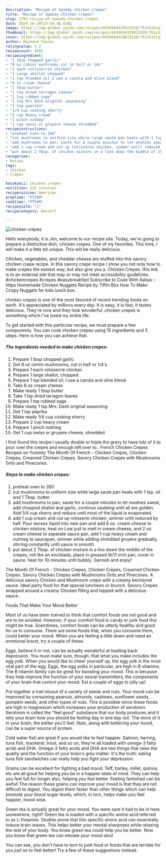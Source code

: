 ```yaml
---
description: "Recipe of Speedy chicken crepes"
title: "Recipe of Speedy chicken crepes"
slug: 1705-recipe-of-speedy-chicken-crepes
date: 2020-10-28T23:59:48.616Z
image: https://img-global.cpcdn.com/recipes/6636694329622528/751x532cq70/chicken-crepes-recipe-main-photo.jpg
thumbnail: https://img-global.cpcdn.com/recipes/6636694329622528/751x532cq70/chicken-crepes-recipe-main-photo.jpg
cover: https://img-global.cpcdn.com/recipes/6636694329622528/751x532cq70/chicken-crepes-recipe-main-photo.jpg
author: Raymond Fowler
ratingvalue: 4.2
reviewcount: 4901
recipeingredient:
- "1 tbsp chopped garlic"
- "8 oz cimini mushrooms cut in half or 14s"
- "1 each rotisserrie chicken"
- "1 large shallot chopped"
- "1 tsp blended oil I use a canola and olive blend"
- "6 oz cream cheese"
- "1 tbsp butter"
- "1 tsp dried tarragon leaves"
- "1 tsp rubbed sage"
- "1 tsp Mrs Dash original seasoning"
- "1 tsp paprika"
- "1/4 cup cooking sherry"
- "2 cup heavy cream"
- "1 pinch nutmeg"
- "1 cup swiss or gruyere cheese shredded"
recipeinstructions:
- "preheat oven to 350"
- "cut mushrooms to uniform size while large saute pan heats with 1 tsp. oil and 1 Tbsp. butter."
- "add mushrooms to pan, saute for a couple minutes to let mushies sweat, add chopped shallot and garlic, continue sauteing until all are golden. Add 1/4 cup sherry and reduce until most of the liquid is evaporated."
- "add 1 cup cream and cut up rotisserie chicken, simmer until reduced by half. Pour excess liquid into new pan and add 6 oz. cream cheese to chicken mixture, heat on Low just to melt in cream cheese, and 2 oz. cream cheese to seperate sauce pan, add 1 cup heavy cream and nutmeg to saucepan, simmer while adding shredded gruyere gradually, stirring constantly until sauce is smooth."
- "put about 2 Tbsp. of chicken mixture in a line down the middle of the crepes, roll like an enchilada, place in greased 9x11 inch pan, cover in sauce. heat for 10 minutes until bubbly. Garnish and enjoy!"
categories:
- Recipe
tags:
- chicken
- crepes

katakunci: chicken crepes 
nutrition: 222 calories
recipecuisine: American
preptime: "PT16M"
cooktime: "PT59M"
recipeyield: "1"
recipecategory: Dessert

---
```



![chicken crepes](https://img-global.cpcdn.com/recipes/6636694329622528/751x532cq70/chicken-crepes-recipe-main-photo.jpg)

Hello everybody, it is Jim, welcome to our recipe site. Today, we're going to prepare a distinctive dish, chicken crepes. One of my favorites. This time, I will make it a little bit unique. This will be really delicious.

Chicken, vegetables, and cheddar cheese are stuffed into this savory chicken crepe recipe. In this savory crepe recipe I show you not only how to make crepes the easiest way, but also give you a. Chicken Crepes. this link is to an external site that may or may not meet accessibility guidelines. #chickencrepes #crepes #easybreakfast Subscribe to Cook With Aaliya :- https Homemade Chicken Nuggets Recipe by Tiffin Box How To Make Crispy Nuggets for kids lunch box.

chicken crepes is one of the most favored of recent trending foods on earth. It's appreciated by millions every day. It is easy, it is fast, it tastes delicious. They're nice and they look wonderful. chicken crepes is something which I've loved my entire life.


To get started with this particular recipe, we must prepare a few components. You can cook chicken crepes using 15 ingredients and 5 steps. Here is how you can achieve that.

<!--inarticleads1-->

##### The ingredients needed to make chicken crepes:

1. Prepare 1 tbsp chopped garlic
1. Get 8 oz cimini mushrooms, cut in half or 1/4&#39;s
1. Prepare 1 each rotisserrie chicken
1. Prepare 1 large shallot, chopped
1. Prepare 1 tsp blended oil, I use a canola and olive blend
1. Take 6 oz cream cheese
1. Make ready 1 tbsp butter
1. Take 1 tsp dried tarragon leaves
1. Prepare 1 tsp rubbed sage
1. Make ready 1 tsp Mrs. Dash original seasoning
1. Get 1 tsp paprika
1. Make ready 1/4 cup cooking sherry
1. Prepare 2 cup heavy cream
1. Prepare 1 pinch nutmeg
1. Get 1 cup swiss or gruyere cheese, shredded


I first found this recipe I usually double or triple the gravy to have lots of it to pour over the crepes and enough left over to.. French Chicken Crepes Recipes on Yummly The Month Of French - Chicken Crepes, Chicken Crepes, Creamed Chicken Crepes. Savory Chicken Crepes with Mushrooms Grits and Pinecones. 

<!--inarticleads2-->

##### Steps to make chicken crepes:

1. preheat oven to 350
1. cut mushrooms to uniform size while large saute pan heats with 1 tsp. oil and 1 Tbsp. butter.
1. add mushrooms to pan, saute for a couple minutes to let mushies sweat, add chopped shallot and garlic, continue sauteing until all are golden. Add 1/4 cup sherry and reduce until most of the liquid is evaporated.
1. add 1 cup cream and cut up rotisserie chicken, simmer until reduced by half. Pour excess liquid into new pan and add 6 oz. cream cheese to chicken mixture, heat on Low just to melt in cream cheese, and 2 oz. cream cheese to seperate sauce pan, add 1 cup heavy cream and nutmeg to saucepan, simmer while adding shredded gruyere gradually, stirring constantly until sauce is smooth.
1. put about 2 Tbsp. of chicken mixture in a line down the middle of the crepes, roll like an enchilada, place in greased 9x11 inch pan, cover in sauce. heat for 10 minutes until bubbly. Garnish and enjoy!


The Month Of French - Chicken Crepes, Chicken Crepes, Creamed Chicken Crepes. Savory Chicken Crepes with Mushrooms Grits and Pinecones. A delicious savory Chicken and Mushroom crepe with a creamy bechamel sauce. Ideal party food for that special luncheon or brunch. Savory Crepes wrapped around a creamy Chicken filling and topped with a delicious sauce.. 

Foods That Make Your Mood Better


Most of us have been trained to think that comfort foods are not good and are to be avoided. However, if your comfort food is candy or junk food this might be true. Soemtimes, comfort foods can be utterly healthy and good for us to consume. There are some foods that, when you consume them, could better your mood. When you are feeling a little down and need an emotional boost, try a couple of these.

Eggs, believe it or not, can be actually wonderful at beating back depression. You must make sure, though, that what you make includes the egg yolk. When you would like to cheer yourself up, the egg yolk is the most vital part of the egg. Eggs, the egg yolks in particular, are high in B vitamins. The B vitamin family can be great for boosting your mood. This is because they help improve the function of your neural transmitters, the components of your brain that control your mood. Eat a couple of eggs to jolly up!

Put together a trail mixout of a variety of seeds and nuts. Your mood can be improved by consuming peanuts, almonds, cashews, sunflower seeds, pumpkin seeds, and other types of nuts. This is possible since these foods are high in magnesium which increases your production of serotonin. Serotonin is called the "feel good" substance that our body produces and it tells your brain how you should be feeling day in and day out. The more of it in your brain, the better you'll feel. Nuts, along with bettering your mood, can be a super source of protein.

Cold water fish are great if you would like to feel happier. Salmon, herring, tuna fish, mackerel, trout, and so on, they're all loaded with omega-3 fatty acids and DHA. Omega-3 fatty acids and DHA are two things that raise the quality and the function of your brain's grey matter. It's the truth: eating tuna fish sandwiches can really help you fight your depression. 

Grains can be excellent for fighting a bad mood. Teff, barley, millet, quinoa, etc are all good for helping you be in a happier state of mind. They can help you feel full for longer also, helping you feel better. Feeling famished can be awful! The reason these grains can improve your mood is that they are not difficult to digest. You digest them faster than other things which can help promote your blood sugar levels, which, in turn, helps make you feel happier, mood wise.

Green tea is actually great for your mood. You were sure it had to be in here somewhere, right? Green tea is loaded with a specific amino acid referred to as L-theanine. Studies prove that this specific amino acid can essentially induce brain waves. This helps better your mental sharpness while relaxing the rest of your body. You knew green tea could help you be better. Now you know that green tea can elevate your mood also!

You can see, you don't have to turn to junk food or foods that are terrible for you just so to feel better! Try  a few  of  these  suggestions  instead.

